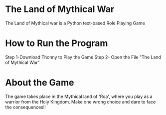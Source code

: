 # The Land of Mythical War
The Land of Mythical war is a Python text-based Role Playing Game
# How to Run the Program
Step 1-Download Thonny to Play the Game
Step 2- Open the File "The Land of Mythical War"
# About the Game
The game takes place in the Mythical land of 'Roa', where you play as a warrior from the Holy Kingdom.
Make one wrong choice and dare to face the consequences!!
